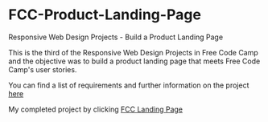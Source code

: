 # FCC-Product-Landing-Page
Responsive Web Design Projects - Build a Product Landing Page

This is the third of the Responsive Web Design Projects in Free Code Camp and the objective was to build a product landing page that meets Free Code Camp's user stories.

You can find a list of requirements and further information on the project [here](https://learn.freecodecamp.org/responsive-web-design/responsive-web-design-projects/build-a-product-landing-page)

My completed project by clicking [FCC Landing Page](http://htmlpreview.github.io/?https://github.com/skoski19/FCC-Product-Landing-Page/blob/master/index.html)
